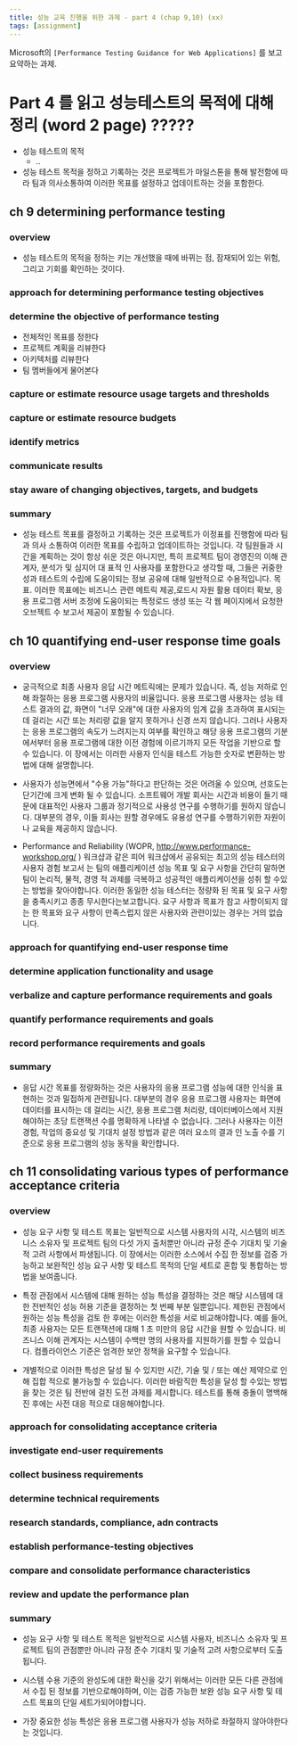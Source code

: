 ```yaml
---
title: 성능 교육 진행을 위한 과제 - part 4 (chap 9,10) (xx)
tags: [assignment]
---
```


Microsoft의 `[Performance Testing Guidance for Web Applications]` 를 보고 요약하는 과제.

# Part 4 를 읽고 성능테스트의 목적에 대해 정리 (word 2 page) ?????

- 성능 테스트의 목적
  - ..
- 성능 테스트 목적을 정하고 기록하는 것은 프로젝트가 마일스톤을 통해 발전함에 따라 팀과 의사소통하여 이러한 목표를 설정하고 업데이트하는 것을 포함한다.

## ch 9 determining performance testing

### overview
- 성능 테스트의 목적을 정하는 키는 개선했을 때에 바뀌는 점, 잠재되어 있는 위험, 그리고 기회를 확인하는 것이다.

### approach for determining performance testing objectives


### determine the objective of performance testing
- 전체적인 목표를 정한다
- 프로젝트 계획을 리뷰한다
- 아키텍처를 리뷰한다
- 팀 멤버들에게 물어본다


### capture or estimate resource usage targets and thresholds


### capture or estimate resource budgets


### identify metrics


### communicate results


### stay aware of changing objectives, targets, and budgets


### summary
- 성능 테스트 목표를 결정하고 기록하는 것은 프로젝트가 이정표를 진행함에 따라 팀과 의사 소통하여 이러한 목표를 수립하고 업데이트하는 것입니다. 각 팀원들과 시간을 계획하는 것이 항상 쉬운 것은 아니지만, 특히 프로젝트 팀이 경영진의 이해 관계자, 분석가 및 심지어 대 표적 인 사용자를 포함한다고 생각할 때, 그들은 귀중한 성과 테스트의 수립에 도움이되는 정보 공유에 대해 일반적으로 수용적입니다. 목표. 이러한 목표에는 비즈니스 관련 메트릭 제공,로드시 자원 활용 데이터 확보, 응용 프로그램 서버 조정에 도움이되는 특정로드 생성 또는 각 웹 페이지에서 요청한 오브젝트 수 보고서 제공이 포함될 수 있습니다.



## ch 10 quantifying end-user response time goals

### overview
- 궁극적으로 최종 사용자 응답 시간 메트릭에는 문제가 있습니다. 즉, 성능 저하로 인해 좌절하는 응용 프로그램 사용자의 비율입니다. 응용 프로그램 사용자는 성능 테스트 결과의 값, 화면이 "너무 오래"에 대한 사용자의 임계 값을 초과하여 표시되는 데 걸리는 시간 또는 처리량 값을 알지 못하거나 신경 쓰지 않습니다. 그러나 사용자는 응용 프로그램의 속도가 느려지는지 여부를 확인하고 해당 응용 프로그램의 기분에서부터 응용 프로그램에 대한 이전 경험에 이르기까지 모든 작업을 기반으로 할 수 있습니다. 이 장에서는 이러한 사용자 인식을 테스트 가능한 숫자로 변환하는 방법에 대해 설명합니다.

- 사용자가 성능면에서 "수용 가능"하다고 판단하는 것은 어려울 수 있으며, 선호도는 단기간에 크게 변화 될 수 있습니다. 소프트웨어 개발 회사는 시간과 비용이 들기 때문에 대표적인 사용자 그룹과 정기적으로 사용성 연구를 수행하기를 원하지 않습니다. 대부분의 경우, 이들 회사는 원할 경우에도 유용성 연구를 수행하기위한 자원이나 교육을 제공하지 않습니다.

- Performance and Reliability (WOPR, http://www.performance-workshop.org/ ) 워크샵과 같은 피어 워크샵에서 공유되는 최고의 성능 테스터의 사용자 경험 보고서 는 팀의 애플리케이션 성능 목표 및 요구 사항을 간단히 말하면 팀이 논리적, 물적, 경영 적 과제를 극복하고 성공적인 애플리케이션을 성취 할 수있는 방법을 찾아야합니다. 이러한 동일한 성능 테스터는 정량화 된 목표 및 요구 사항을 충족시키고 종종 무시한다는보고합니다. 요구 사항과 목표가 참고 사항이되지 않는 한 목표와 요구 사항이 만족스럽지 않은 사용자와 관련이있는 경우는 거의 없습니다.

### approach for quantifying end-user response time


### determine application functionality and usage


### verbalize and capture performance requirements and goals


### quantify performance requirements and goals


### record performance requirements and goals


### summary
- 응답 시간 목표를 정량화하는 것은 사용자의 응용 프로그램 성능에 대한 인식을 표현하는 것과 밀접하게 관련됩니다. 대부분의 경우 응용 프로그램 사용자는 화면에 데이터를 표시하는 데 걸리는 시간, 응용 프로그램 처리량, 데이터베이스에서 지원해야하는 초당 트랜잭션 수를 명확하게 나타낼 수 없습니다. 그러나 사용자는 이전 경험, 작업의 중요성 및 기대치 설정 방법과 같은 여러 요소의 결과 인 노출 수를 기준으로 응용 프로그램의 성능 동작을 확인합니다.


## ch 11 consolidating various types of performance acceptance criteria

### overview
- 성능 요구 사항 및 테스트 목표는 일반적으로 시스템 사용자의 시각, 시스템의 비즈니스 소유자 및 프로젝트 팀의 다섯 가지 출처뿐만 아니라 규정 준수 기대치 및 기술적 고려 사항에서 파생됩니다. 이 장에서는 이러한 소스에서 수집 한 정보를 검증 가능하고 보완적인 성능 요구 사항 및 테스트 목적의 단일 세트로 혼합 및 통합하는 방법을 보여줍니다.

- 특정 관점에서 시스템에 대해 원하는 성능 특성을 결정하는 것은 해당 시스템에 대한 전반적인 성능 허용 기준을 결정하는 첫 번째 부분 일뿐입니다. 제한된 관점에서 원하는 성능 특성을 검토 한 후에는 이러한 특성을 서로 비교해야합니다. 예를 들어, 최종 사용자는 모든 트랜잭션에 대해 1 초 미만의 응답 시간을 원할 수 있습니다. 비즈니스 이해 관계자는 시스템이 수백만 명의 사용자를 지원하기를 원할 수 있습니다. 컴플라이언스 기준은 엄격한 보안 정책을 요구할 수 있습니다.

- 개별적으로 이러한 특성은 달성 될 수 있지만 시간, 기술 및 / 또는 예산 제약으로 인해 집합 적으로 불가능할 수 있습니다. 이러한 바람직한 특성을 달성 할 수있는 방법을 찾는 것은 팀 전반에 걸친 도전 과제를 제시합니다. 테스트를 통해 충돌이 명백해진 후에는 사전 대응 적으로 대응해야합니다.

### approach for consolidating acceptance criteria


### investigate end-user requirements


### collect business requirements


### determine technical requirements


### research standards, compliance, adn contracts


### establish performance-testing objectives


### compare and consolidate performance characteristics


### review and update the performance plan


### summary
- 성능 요구 사항 및 테스트 목적은 일반적으로 시스템 사용자, 비즈니스 소유자 및 프로젝트 팀의 관점뿐만 아니라 규정 준수 기대치 및 기술적 고려 사항으로부터 도출됩니다.

- 시스템 수용 기준의 완성도에 대한 확신을 갖기 위해서는 이러한 모든 다른 관점에서 수집 된 정보를 기반으로해야하며, 이는 검증 가능한 보완 성능 요구 사항 및 테스트 목표의 단일 세트가되어야합니다.

- 가장 중요한 성능 특성은 응용 프로그램 사용자가 성능 저하로 좌절하지 않아야한다는 것입니다.
